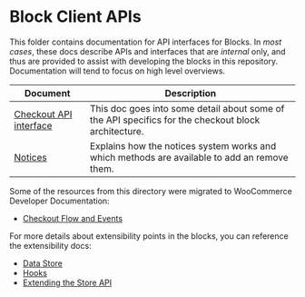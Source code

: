# Block Client APIs

This folder contains documentation for API interfaces for Blocks. In _most cases_, these docs describe APIs and interfaces that are _internal_ only, and thus are provided to assist with developing the blocks in this repository. Documentation will tend to focus on high level overviews.

| Document                                           | Description                                                                                         |
| -------------------------------------------------- | --------------------------------------------------------------------------------------------------- |
| [Checkout API interface](checkout/checkout-api.md) | This doc goes into some detail about some of the API specifics for the checkout block architecture. |
| [Notices](notices.md)                              | Explains how the notices system works and which methods are available to add an remove them.        |

Some of the resources from this directory were migrated to WooCommerce Developer Documentation:

-   [Checkout Flow and Events](https://developer.woocommerce.com/docs/cart-and-checkout-checkout-flow-and-events/)

For more details about extensibility points in the blocks, you can reference the extensibility docs:

-   [Data Store](../../third-party-developers/extensibility/data-store/README.md)
-   [Hooks](../../third-party-developers/extensibility/hooks/README.md)
-   [Extending the Store API](../../third-party-developers/extensibility/rest-api/README.md)
